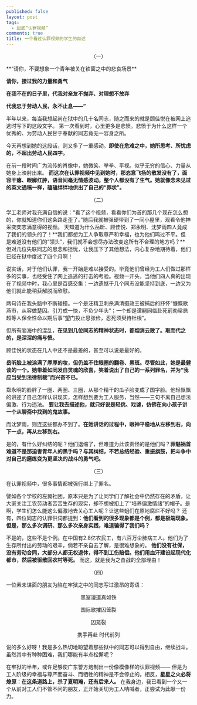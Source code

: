 ```yaml
---
published: false
layout: post
tags:
  - 起底“认罪视频”
comments: true
title: 一个看过认罪视频的学生的自述
---
```


<p align="center">（一）</p>
**“请你，不要想象一个青年被关在铁窗之中的悲哀场景**

**请你，接过我的力量和勇气**

**在我不在的日子里，代我对亲友不抛弃、对理想不放弃**

**代我忠于劳动人民，永不止息——”**

半年以来，每当我想起尚在狱中的几十名同志，随之而来的就是顾佳悦在被网上追逃时写下的这段文字。
第一次看到时，心里更多是悲愤。悲愤于为什么这样一个优秀的、为劳动人民甘于奉献的同志竟无一容身之所。

今天再想到她的这段话，则又多了一重感动。**即使在危难之中，她所思考、所忧虑的，不超出劳动人民四字。**

在前一段时间广为流传的肖像中，她微笑、举拳、平视。似乎无穷的信心、力量从她身上映射出来。
**而这次在认罪视频中见到她时，那恣意飞扬的散发没有了，面容干瘪、眼廓红肿，语音间毫无情感波动。整个人都没有了生气。她就像念未见过的英文通稿一样，磕磕绊绊地供出了自己的“罪状”。**

<p align="center">（二）</p>
学工老师对我充满自信的说：“看了这个视频，看看你们为首的那几个现在怎么想的，你就知道你们这条路走歪了。”随后我就被强硬带到了一间小屋里，观看令他神采奕奕志满意得的视频。
天知道为什么岳昕、顾佳悦、郑永明、沈梦雨四人竟成了我们的领头的了！**我们都想为工人争取尊严和幸福，也为他们鸣过不平。但是难道没有他们的“领头”，我们就不会想尽办法改变这所有不合理的地方吗？**
但对几位失联同志的思念和担忧，让我压下了其他想法，内心复杂地期待着，他们已经在狱中度过了四个月啊！

说实话，对于他们认罪，我一开始是难以接受的。毕竟他们曾经为工人们做过那样多的实事，也经受住了网上追逃的打击的考验。视频一开头，当他们四人真的出现在了视频中时，我心里是百感交集：一边遗憾于几个同志没能坚持到底，一边又为他们就此能稍获解脱而欣慰。

两句诗在我头脑中不断碰撞。一个是汪精卫刺杀满清摄政王被捕后的抒怀“慷慨歌燕市，从容做楚囚。引刀成一快，不负少年头”；一个却是谭嗣同临赴死前劝梁启超等人保全性命以期后事“望门投止思张俭，忍死须臾待杜根”。

但所有脑海中的混乱，**在见到几位同志的精神状态时，都烟消云散了。取而代之的，是深深的痛与愤。**

顾佳悦的状态在几人中还不是最差的，甚至可以说是最好的。

**岳昕脸上被涂满了厚厚的妆，但仍盖不住眼圈的翻卷、黑斑。尽管如此，她是最健谈的一个。她带着如同发自灵魂的欣喜，笑着说出了自己的一系列罪名，并为“我应当受到法律制裁”而兴奋不已。**

郑永明的脸胖了一圈、两圈、三圈，从那个精干的瓜子脸变成了国字脸。他轻飘飘的讲述了自己怎样认识现实，怎样想到要为工人服务，当然——三句不离自己想法偏激、行为违法。
**要让我去描述他，就只好说是轻佻、戏谑，仿佛在向小孩子讲一个从聊斋中找到的鬼故事。**

而沈梦雨，则连这些都办不到了。**在她讲话的过程中，眼神平稳地从左移到右，向下一点，再从左移到右。**

是的，有什么好纠结的呢？他们退缩了，但难道为此该责怪的是他们吗？**罪魁祸首难道不是那迫害青年人的黑手吗？与其纠结，不若总结经验、重振旗鼓，把斗争中对自己的磨练变为更坚决的战斗的勇气吧。**

<p align="center">（三）</p>
在认罪视频中，很多事情都被强行绑上了罪名。

譬如各个学校的左翼社团，原本只是为了让同学们了解社会中仍然存在的矛盾，让大家关注工农劳动者苦苦生存的现实，却不想被扣上了“培养偏激情绪”的帽子。是啊，学生们怎么能这么偏激地去关心工人呢？让这些蛆们在原地腐烂不好吗？
还有，四位同志的认罪供词都提到：**他们看到的很多现象都是个例，都是极端现象。但是，那么多次调研、那么多次亲身实践，难道骗得了我们吗？**

不是的，这些不是个例。在中国有2.8亿农民工，有六百万尘肺病工人。他们为了生存所付出的劳动的艰辛，倘若不亲自去了解，是很难想象的。
**他们没有社保，没有劳动合同，大部分人都无权退休，得不到工伤赔偿。他们用血汗建设起现代化都市，然后被驱散回农村等死。**
而这，就是我为之奋战的全部理由！

<p align="center">（四）</p>
一位素未谋面的朋友为陷在牢狱之中的同志写过激昂的寄语：
<p align="center">黑室漫道真如铁</p>
<p align="center">国际歌摧囚笼裂</p>
<p align="center">囚笼裂</p>
<p align="center">携手再赴 时代前列</p>
说的多么好呀！我是多么热切地盼望着那些狱中的同志可以得到自由，继续战斗。虽然其中有种种困难，我们哪能有半点松懈呢？

在牢狱的半年，或许足够使广东警方炮制出一份像模像样的认罪视频——
但是为工人阶级的幸福与尊严而奋斗、而牺牲的精神是不会停止的。相反，**星星之火必将燎原：在这条道路上，杀了夏明瀚，还有后来人。**
在我身边，我已看到一个又一个从前对工人们不管不问的朋友，正开始关切为工人呐喊者，正尝试为此献一份力。
